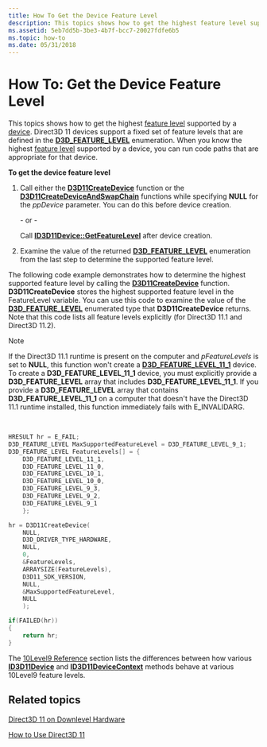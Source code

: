 ```yaml
---
title: How To Get the Device Feature Level
description: This topics shows how to get the highest feature level supported by a device.
ms.assetid: 5eb7dd5b-3be3-4b7f-bcc7-20027fdfe6b5
ms.topic: how-to
ms.date: 05/31/2018
---
```


# How To: Get the Device Feature Level

This topics shows how to get the highest [feature level](overviews-direct3d-11-devices-downlevel-intro.md) supported by a [device](overviews-direct3d-11-devices-intro.md). Direct3D 11 devices support a fixed set of feature levels that are defined in the [**D3D\_FEATURE\_LEVEL**](/windows/desktop/api/D3DCommon/ne-d3dcommon-d3d_feature_level) enumeration. When you know the highest [feature level](overviews-direct3d-11-devices-downlevel-intro.md) supported by a device, you can run code paths that are appropriate for that device.

**To get the device feature level**

1.  Call either the [**D3D11CreateDevice**](/windows/desktop/api/D3D11/nf-d3d11-d3d11createdevice) function or the [**D3D11CreateDeviceAndSwapChain**](/windows/desktop/api/D3D11/nf-d3d11-d3d11createdeviceandswapchain) functions while specifying **NULL** for the *ppDevice* parameter. You can do this before device creation.

    \- or -

    Call [**ID3D11Device::GetFeatureLevel**](/windows/desktop/api/D3D11/nf-d3d11-id3d11device-getfeaturelevel) after device creation.

2.  Examine the value of the returned [**D3D\_FEATURE\_LEVEL**](/windows/desktop/api/D3DCommon/ne-d3dcommon-d3d_feature_level) enumeration from the last step to determine the supported feature level.

The following code example demonstrates how to determine the highest supported feature level by calling the [**D3D11CreateDevice**](/windows/desktop/api/D3D11/nf-d3d11-d3d11createdevice) function. **D3D11CreateDevice** stores the highest supported feature level in the FeatureLevel variable. You can use this code to examine the value of the [**D3D\_FEATURE\_LEVEL**](/windows/desktop/api/D3DCommon/ne-d3dcommon-d3d_feature_level) enumerated type that **D3D11CreateDevice** returns. Note that this code lists all feature levels explicitly (for Direct3D 11.1 and Direct3D 11.2).

> [!Note]  
> If the Direct3D 11.1 runtime is present on the computer and *pFeatureLevels* is set to **NULL**, this function won't create a [**D3D\_FEATURE\_LEVEL\_11\_1**](/windows/desktop/api/D3DCommon/ne-d3dcommon-d3d_feature_level) device. To create a **D3D\_FEATURE\_LEVEL\_11\_1** device, you must explicitly provide a **D3D\_FEATURE\_LEVEL** array that includes **D3D\_FEATURE\_LEVEL\_11\_1**. If you provide a **D3D\_FEATURE\_LEVEL** array that contains **D3D\_FEATURE\_LEVEL\_11\_1** on a computer that doesn't have the Direct3D 11.1 runtime installed, this function immediately fails with E\_INVALIDARG.

 


```C++
HRESULT hr = E_FAIL;
D3D_FEATURE_LEVEL MaxSupportedFeatureLevel = D3D_FEATURE_LEVEL_9_1;
D3D_FEATURE_LEVEL FeatureLevels[] = {
    D3D_FEATURE_LEVEL_11_1,
    D3D_FEATURE_LEVEL_11_0,
    D3D_FEATURE_LEVEL_10_1,
    D3D_FEATURE_LEVEL_10_0,
    D3D_FEATURE_LEVEL_9_3,
    D3D_FEATURE_LEVEL_9_2,
    D3D_FEATURE_LEVEL_9_1
    };

hr = D3D11CreateDevice(
    NULL,
    D3D_DRIVER_TYPE_HARDWARE,
    NULL, 
    0, 
    &FeatureLevels, 
    ARRAYSIZE(FeatureLevels), 
    D3D11_SDK_VERSION, 
    NULL, 
    &MaxSupportedFeatureLevel, 
    NULL 
    );

if(FAILED(hr))
{
    return hr;
}
```



The [10Level9 Reference](d3d11-graphics-reference-10level9.md) section lists the differences between how various [**ID3D11Device**](/windows/desktop/api/D3D11/nn-d3d11-id3d11device) and [**ID3D11DeviceContext**](/windows/desktop/api/D3D11/nn-d3d11-id3d11devicecontext) methods behave at various 10Level9 feature levels.

## Related topics

<dl> <dt>

[Direct3D 11 on Downlevel Hardware](overviews-direct3d-11-devices-downlevel.md)
</dt> <dt>

[How to Use Direct3D 11](how-to-use-direct3d-11.md)
</dt> </dl>

 

 





